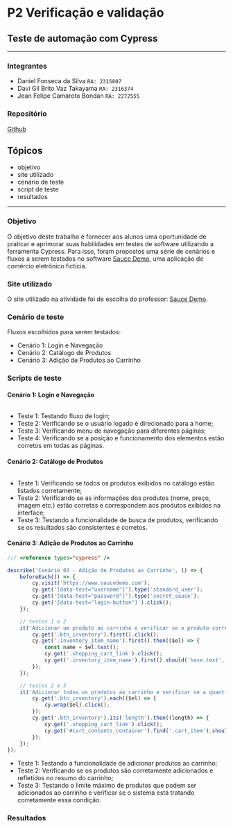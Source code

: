 # P2 Verificação e validação

## Teste de automação com Cypress

---

### Integrantes

- Daniel Fonseca da Silva `RA: 2315807`
- Davi Gil Brito Vaz Takayama `RA: 2316374`
- Jean Felipe Camaroto Bondan `RA: 2272555`

### Repositório

[Github](https://github.com/gittyjeans49/VV-P2)

## Tópicos

- objetivo
- site utilizado
- cenário de teste
- script de teste
- resultados

---

### Objetivo

O objetivo deste trabalho é fornecer aos alunos uma oportunidade de praticar e aprimorar suas
habilidades em testes de software utilizando a ferramenta Cypress. Para isso, foram propostos uma série de cenários e fluxos a serem testados no software [Sauce Demo](https://www.saucedemo.com), uma aplicação de comércio eletrônico fictícia.

### Site utilizado

O site utilizado na atividade foi de escolha do professor: [Sauce Demo](https://www.saucedemo.com).

### Cenário de teste

Fluxos escolhidos para serem testados:

- Cenário 1: Login e Navegação
- Cenário 2: Catálogo de Produtos
- Cenário 3: Adição de Produtos ao Carrinho

### Scripts de teste

#### Cenário 1: Login e Navegação

```js
```

- Teste 1: Testando fluxo de login;
- Teste 2: Verificando se o usuário logado é direcionado para a home;
- Teste 3: Verificando menu de navegação para diferentes páginas;
- Teste 4: Verificando se a posição e funcionamento dos elementos estão corretos em todas as páginas.

#### Cenário 2: Catálogo de Produtos

```js
```

- Teste 1: Verificando se todos os produtos exibidos no catálogo estão listados corretamente;
- Teste 2: Verificando se as informações dos produtos (nome, preço, imagem etc.) estão corretas e correspondem aos produtos exibidos na interface;
- Teste 3: Testando a funcionalidade de busca de produtos, verificando se os resultados são consistentes e corretos.

#### Cenário 3: Adição de Produtos ao Carrinho

```js
/// <reference types="cypress" />

describe('Cenário 03 - Adição de Produtos ao Carrinho', () => {
    beforeEach(() => {
        cy.visit('https://www.saucedemo.com');
        cy.get('[data-test="username"]').type('standard_user');
        cy.get('[data-test="password"]').type('secret_sauce');
        cy.get('[data-test="login-button"]').click();
    });

    // testes 1 e 2
    it('Adicionar um produto ao carrinho e verificar se o produto correto foi adicionado', () => {
        cy.get('.btn_inventory').first().click();
        cy.get('.inventory_item_name').first().then(($el) => {
            const name = $el.text();
            cy.get('.shopping_cart_link').click();
            cy.get('.inventory_item_name').first().should('have.text', name);
        });
    });

    // testes 2 e 3
    it('Adicionar todos os produtos ao carrinho e verificar se a quantidade correta foi adicionada', () => {
        cy.get('.btn_inventory').each(($el) => {
            cy.wrap($el).click();
        });
        cy.get('.btn_inventory').its('length').then((length) => {
            cy.get('.shopping_cart_link').click();
            cy.get('#cart_contents_container').find('.cart_item').should('have.length', length);
        });
    });
});
```

- Teste 1: Testando a funcionalidade de adicionar produtos ao carrinho;
- Teste 2: Verificando se os produtos são corretamente adicionados e refletidos no resumo do carrinho;
- Teste 3: Testando o limite máximo de produtos que podem ser adicionados ao carrinho e verificar se o sistema está tratando corretamente essa condição.

### Resultados
